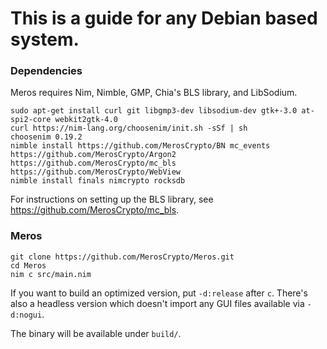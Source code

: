 # This is a guide for any Debian based system.

### Dependencies

Meros requires Nim, Nimble, GMP, Chia's BLS library, and LibSodium.

```
sudo apt-get install curl git libgmp3-dev libsodium-dev gtk+-3.0 at-spi2-core webkit2gtk-4.0
curl https://nim-lang.org/choosenim/init.sh -sSf | sh
choosenim 0.19.2
nimble install https://github.com/MerosCrypto/BN mc_events https://github.com/MerosCrypto/Argon2 https://github.com/MerosCrypto/mc_bls https://github.com/MerosCrypto/WebView
nimble install finals nimcrypto rocksdb
```

For instructions on setting up the BLS library, see https://github.com/MerosCrypto/mc_bls.

### Meros

```
git clone https://github.com/MerosCrypto/Meros.git
cd Meros
nim c src/main.nim
```

If you want to build an optimized version, put `-d:release` after `c`. There's also a headless version which doesn't import any GUI files available via `-d:nogui`.

The binary will be available under `build/`.
